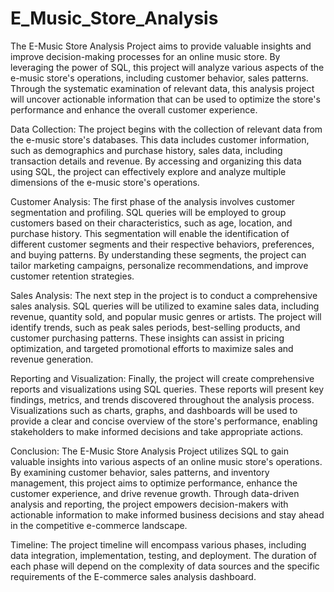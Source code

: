 # E_Music_Store_Analysis
The E-Music Store Analysis Project aims to provide valuable insights and improve decision-making processes for an online music store. By leveraging the power of SQL, this project will analyze various aspects of the e-music store's operations, including customer behavior, sales patterns. Through the systematic examination of relevant data, this analysis project will uncover actionable information that can be used to optimize the store's performance and enhance the overall customer experience.

Data Collection:
The project begins with the collection of relevant data from the e-music store's databases. This data includes customer information, such as demographics and purchase history, sales data, including transaction details and revenue. By accessing and organizing this data using SQL, the project can effectively explore and analyze multiple dimensions of the e-music store's operations.

Customer Analysis:
The first phase of the analysis involves customer segmentation and profiling. SQL queries will be employed to group customers based on their characteristics, such as age, location, and purchase history. This segmentation will enable the identification of different customer segments and their respective behaviors, preferences, and buying patterns. By understanding these segments, the project can tailor marketing campaigns, personalize recommendations, and improve customer retention strategies.

Sales Analysis:
The next step in the project is to conduct a comprehensive sales analysis. SQL queries will be utilized to examine sales data, including revenue, quantity sold, and popular music genres or artists. The project will identify trends, such as peak sales periods, best-selling products, and customer purchasing patterns. These insights can assist in pricing optimization, and targeted promotional efforts to maximize sales and revenue generation.

Reporting and Visualization:
Finally, the project will create comprehensive reports and visualizations using SQL queries. These reports will present key findings, metrics, and trends discovered throughout the analysis process. Visualizations such as charts, graphs, and dashboards will be used to provide a clear and concise overview of the store's performance, enabling stakeholders to make informed decisions and take appropriate actions.

Conclusion:
The E-Music Store Analysis Project utilizes SQL to gain valuable insights into various aspects of an online music store's operations. By examining customer behavior, sales patterns, and inventory management, this project aims to optimize performance, enhance the customer experience, and drive revenue growth. Through data-driven analysis and reporting, the project empowers decision-makers with actionable information to make informed business decisions and stay ahead in the competitive e-commerce landscape.

Timeline:
The project timeline will encompass various phases, including data integration, implementation, testing, and deployment. The duration of each phase will depend on the complexity of data sources and the specific requirements of the E-commerce sales analysis dashboard.
